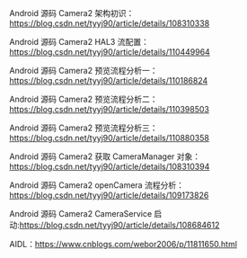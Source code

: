 
Android 源码 Camera2 架构初识：https://blog.csdn.net/tyyj90/article/details/108310338

Android 源码 Camera2 HAL3 流配置：https://blog.csdn.net/tyyj90/article/details/110449964

Android 源码 Camera2 预览流程分析一：https://blog.csdn.net/tyyj90/article/details/110186824

Android 源码 Camera2 预览流程分析二：https://blog.csdn.net/tyyj90/article/details/110398503

Android 源码 Camera2 预览流程分析三：https://blog.csdn.net/tyyj90/article/details/110880358

Android 源码 Camera2 获取 CameraManager 对象：https://blog.csdn.net/tyyj90/article/details/108310394

Android 源码 Camera2 openCamera 流程分析：https://blog.csdn.net/tyyj90/article/details/109173826

Android 源码 Camera2 CameraService 启动:https://blog.csdn.net/tyyj90/article/details/108684612

AIDL：https://www.cnblogs.com/webor2006/p/11811650.html

